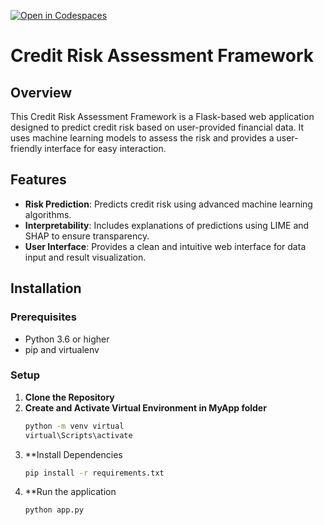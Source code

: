 [![Open in Codespaces](https://classroom.github.com/assets/launch-codespace-7f7980b617ed060a017424585567c406b6ee15c891e84e1186181d67ecf80aa0.svg)](https://classroom.github.com/open-in-codespaces?assignment_repo_id=14971471)
# Credit Risk Assessment Framework

## Overview
This Credit Risk Assessment Framework is a Flask-based web application designed to predict credit risk based on user-provided financial data. It uses machine learning models to assess the risk and provides a user-friendly interface for easy interaction.

## Features
- **Risk Prediction**: Predicts credit risk using advanced machine learning algorithms.
- **Interpretability**: Includes explanations of predictions using LIME and SHAP to ensure transparency.
- **User Interface**: Provides a clean and intuitive web interface for data input and result visualization.

## Installation

### Prerequisites
- Python 3.6 or higher
- pip and virtualenv

### Setup
1. **Clone the Repository**
2. **Create and Activate Virtual Environment in MyApp folder**
   ```bash
   python -m venv virtual
   virtual\Scripts\activate
3. **Install Dependencies
   ```bash
   pip install -r requirements.txt
4. **Run the application
   ```bash
   python app.py
